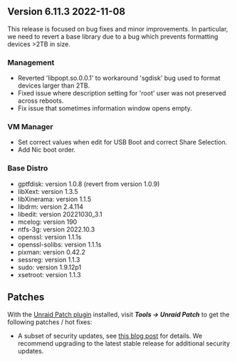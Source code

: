 ## Version 6.11.3 2022-11-08

This release is focused on bug fixes and minor improvements. In particular, we need to revert a base library due to a bug which
prevents formatting devices >2TB in size.

### Management

- Reverted 'libpopt.so.0.0.1' to workaround 'sgdisk' bug used to format devices larger than 2TB.
- Fixed issue where description setting for 'root' user was not preserved across reboots.
- Fix issue that sometimes information window opens empty.

### VM Manager

- Set correct values when edit for USB Boot and correct Share Selection.
- Add Nic boot order.

### Base Distro

- gptfdisk: version 1.0.8 (revert from version 1.0.9)
- libXext: version 1.3.5
- libXinerama: version 1.1.5
- libdrm: version 2.4.114
- libedit: version 20221030\_3.1
- mcelog: version 190
- ntfs-3g: version 2022.10.3
- openssl: version 1.1.1s
- openssl-solibs: version 1.1.1s
- pixman: version 0.42.2
- sessreg: version 1.1.3
- sudo: version 1.9.12p1
- xsetroot: version 1.1.3

## Patches

With the [Unraid Patch plugin](https://forums.unraid.net/topic/185560-unraid-patch-plugin/) installed, visit ***Tools → Unraid Patch*** to get the following patches / hot fixes:

- A subset of security updates, see [this blog post](https://unraid.net/blog/cvd) for details. We recommend upgrading to the latest stable release for additional security updates.
